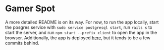 # Gamer Spot

A more detailed README is on its way. For now, to run the app locally, start the posgres service with `sudo service postgresql start`, run `rails s` to start the server, and run `npm start --prefix client` to open the app in the browser. Additionally, the app is deployed [here](https://gamer-spot.herokuapp.com/), but it tends to be a few commits behind.